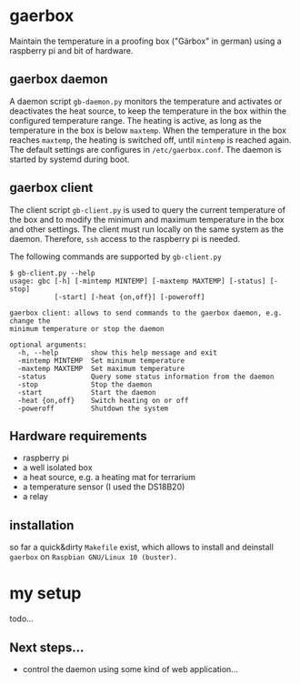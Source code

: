 # gaerbox

Maintain the temperature in a proofing box ("Gärbox" in german) using a
raspberry pi and bit of hardware.

## gaerbox daemon

A daemon script `gb-daemon.py` monitors the temperature and activates or
deactivates the heat source, to keep the temperature in the box within the
configured temperature range. The heating is active, as long as the temperature
in the box is below `maxtemp`. When the temperature in the box reaches
`maxtemp`, the heating is switched off, until `mintemp` is reached again. The
default settings are configures in `/etc/gaerbox.conf`.
The daemon is started by systemd during boot.



## gaerbox client

The client script `gb-client.py` is used to query the current temperature of the
box and to modify the minimum and maximum temperature in the box and other
settings. The client must run locally on the same system as the daemon. Therefore, `ssh`
access to the raspberry pi is needed.

The following commands are supported by `gb-client.py`

```
$ gb-client.py --help
usage: gbc [-h] [-mintemp MINTEMP] [-maxtemp MAXTEMP] [-status] [-stop]
           [-start] [-heat {on,off}] [-poweroff]

gaerbox client: allows to send commands to the gaerbox daemon, e.g. change the
minimum temperature or stop the daemon

optional arguments:
  -h, --help        show this help message and exit
  -mintemp MINTEMP  Set minimum temperature
  -maxtemp MAXTEMP  Set maximum temperature
  -status           Query some status information from the daemon
  -stop             Stop the daemon
  -start            Start the daemon
  -heat {on,off}    Switch heating on or off
  -poweroff         Shutdown the system
```


## Hardware requirements

 * raspberry pi
 * a well isolated box
 * a heat source, e.g. a heating mat for terrarium
 * a temperature sensor (I used the DS18B20)
 * a relay
 

## installation

so far a quick&dirty `Makefile` exist, which allows to install and deinstall `gaerbox`
on `Raspbian GNU/Linux 10 (buster)`.

# my setup
 
todo...


## Next steps...

 * control the daemon using some kind of web application...
